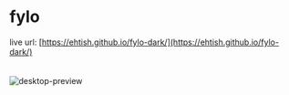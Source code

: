 # fylo

live url: [https://ehtish.github.io/fylo-dark/](https://ehtish.github.io/fylo-dark/)
<br />
<br />
<br />
![desktop-preview](https://user-images.githubusercontent.com/40139972/187927899-4391c548-d157-4cb7-9505-f388f3a2260f.jpg)

